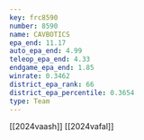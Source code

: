 ```yaml
---
key: frc8590
number: 8590
name: CAVBOTICS
epa_end: 11.17
auto_epa_end: 4.99
teleop_epa_end: 4.33
endgame_epa_end: 1.85
winrate: 0.3462
district_epa_rank: 66
district_epa_percentile: 0.3654
type: Team
---
```

[[2024vaash]]
[[2024vafal]]
